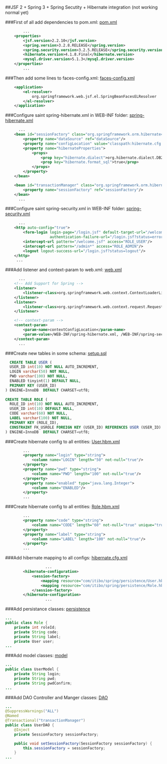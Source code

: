 ##JSF 2 + Spring 3 + Spring Secutity + Hibernate integration
(not working normal yet)

###First of all add dependencies to pom.xml:
[pom.xml](https://github.com/UnionOne/JSFSHSecurity/blob/master/pom.xml#L16-L19)
```xml
        ...
    <properties>
        <jsf.version>2.2.10</jsf.version>
        <spring.version>3.2.8.RELEASE</spring.version>
        <spring.security.version>3.2.5.RELEASE</spring.security.version>
        <hibernate.version>4.1.8.Final</hibernate.version>
        <mysql.driver.version>5.1.3</mysql.driver.version>
    </properties>
        ...
```

###Then add some lines to faces-config.xml:
[faces-config.xml](https://github.com/UnionOne/JSFSHSecurity/blob/master/src/main/webapp/WEB-INF/faces-config.xml#L7-L11)
```xml
    <application>
        <el-resolver>
            org.springframework.web.jsf.el.SpringBeanFacesELResolver
        </el-resolver>
    </application>
```

###Configure saint spring-hibernate.xml in WEB-INF folder:
[spring-hibernate.xml](https://github.com/UnionOne/JSFSHSecurity/blob/master/src/main/webapp/WEB-INF/spring-hibernate.xml#L13-L30)
```xml
      ...
    <bean id="sessionFactory" class="org.springframework.orm.hibernate4.LocalSessionFactoryBean">
        <property name="dataSource" ref="dataSource"/>
        <property name="configLocation" value="classpath:hibernate.cfg.xml"/>
        <property name="hibernateProperties">
            <props>
                <prop key="hibernate.dialect">org.hibernate.dialect.DB2Dialect</prop>
                <prop key="hibernate.format_sql">true</prop>
            </props>
        </property>
    </bean>

    <bean id="transactionManager" class="org.springframework.orm.hibernate4.HibernateTransactionManager">
        <property name="sessionFactory" ref="sessionFactory"/>
    </bean>
      ...
```

###Configure saint spring-security.xml in WEB-INF folder:
[spring-security.xml](https://github.com/UnionOne/JSFSHSecurity/blob/master/src/main/webapp/WEB-INF/spring-security.xml#L10-L16)
```xml
      ...
    <http auto-config="true">
        <form-login login-page="/login.jsf" default-target-url="/welcome.jsf"
                    authentication-failure-url="/login.jsf?status=error"/>
        <intercept-url pattern="/welcome.jsf" access="ROLE_USER"/>
        <intercept-url pattern="/admin*" access="ROLE_ADMIN"/>
        <logout logout-success-url="/login.jsf?status=logout"/>
    </http>
     ...
```

###Add listener and context-param to web.xml:
[web.xml](https://github.com/UnionOne/JSFSHSecurity/blob/master/src/main/webapp/WEB-INF/web.xml#L56-L68)
```xml
      ...
    <!-- Add Support for Spring -->
    <listener>
        <listener-class>org.springframework.web.context.ContextLoaderListener</listener-class>
    </listener>
    <listener>
        <listener-class>org.springframework.web.context.request.RequestContextListener</listener-class>
    </listener>

    <!-- context-param -->
    <context-param>
        <param-name>contextConfigLocation</param-name>
        <param-value>/WEB-INF/spring-hibernate.xml, /WEB-INF/spring-security.xml</param-value>
    </context-param>
      ...
```

###Create new tables in some schema:
[setup.sql](https://github.com/UnionOne/JSFSHSecurity/blob/master/src/main/resources/setup.sql#L1-L16)
```sql
  CREATE TABLE USER (
  USER_ID int(10) NOT NULL AUTO_INCREMENT,
  LOGIN varchar(50) NOT NULL,
  PWD varchar(100) NOT NULL,
  ENABLED tinyint(1) DEFAULT NULL,
  PRIMARY KEY (USER_ID)
) ENGINE=InnoDB  DEFAULT CHARSET=utf8;
 
CREATE TABLE ROLE (
  ROLE_ID int(10) NOT NULL AUTO_INCREMENT,
  USER_ID int(10) DEFAULT NULL,
  CODE varchar(60) NOT NULL,
  LABEL varchar(100) NOT NULL,
  PRIMARY KEY (ROLE_ID),
  CONSTRAINT FK_USROLE FOREIGN KEY (USER_ID) REFERENCES USER (USER_ID)
) ENGINE=InnoDB  DEFAULT CHARSET=utf8;
```

###Create hibernate config to all entities:
[User.hbm.xml](https://github.com/UnionOne/JSFSHSecurity/blob/master/src/main/resources/com/itibo/spring/persistence/User.hbm.xml#L5-L27)
```xml
        ...
        <property name="login" type="string">
            <column name="LOGIN" length="50" not-null="true"/>
        </property>
        <property name="pwd" type="string">
            <column name="PWD" length="100" not-null="true"/>
        </property>
        <property name="enabled" type="java.lang.Integer">
            <column name="ENABLED"/>
        </property>
        ...
```

###Create hibernate config to all entities:
[Role.hbm.xml](https://github.com/UnionOne/JSFSHSecurity/blob/master/src/main/resources/com/itibo/spring/persistence/Role.hbm.xml#L4-L20)
```xml
        ...
        <property name="code" type="string">
            <column name="CODE" length="60" not-null="true" unique="true"/>
        </property>
        <property name="label" type="string">
            <column name="LABEL" length="100" not-null="true"/>
        </property>
        ...
```

###Add hibernate mapping to all configs:
[hibernate.cfg.xml](https://github.com/UnionOne/JSFSHSecurity/blob/master/src/main/resources/hibernate.cfg.xml#L5-L10)
```xml
                  ...
        <hibernate-configuration>
            <session-factory>
                <mapping resource="com/itibo/spring/persistence/User.hbm.xml"/>
                <mapping resource="com/itibo/spring/persistence/Role.hbm.xml"/>
            </session-factory>
        </hibernate-configuration>
                  ...
```

###Add persistance classes:
[persistence](https://github.com/UnionOne/JSFSHSecurity/blob/master/src/main/java/com/itibo/spring/persistence/Role.java#L7-L11)
```java
...
public class Role {
    private int roleId;
    private String code;
    private String label;
    private User user;
...
```

###Add model classes:
[model](https://github.com/UnionOne/JSFSHSecurity/blob/master/src/main/java/com/itibo/spring/model/UserModel.java#L7-L10)
```java
...
public class UserModel {
    private String login;
    private String pwd;
    private String pwdConfirm;
...
```

###Add DAO Controller and Manger classes:
[DAO](https://github.com/UnionOne/JSFSHSecurity/blob/master/src/main/java/com/itibo/spring/dao/UserDAO.java#L18-L27)
```java
...
@SuppressWarnings("ALL")
@Named
@Transactional("transactionManager")
public class UserDAO {
    @Inject
    private SessionFactory sessionFactory;

    public void setSessionFactory(SessionFactory sessionFactory) {
        this.sessionFactory = sessionFactory;
    }
...
```
